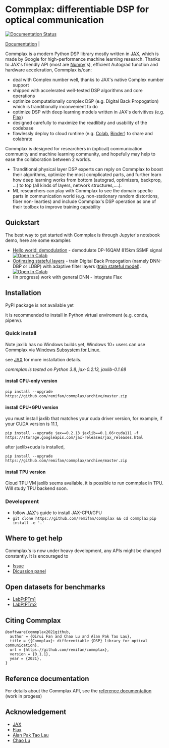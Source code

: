 # Commplax: differentiable DSP for optical communication
[![Documentation Status](https://readthedocs.org/projects/commplax/badge/?version=latest)](https://commplax.readthedocs.io/en/latest/?badge=latest)

[Documentation](https://commplax.readthedocs.io) |


Commplax is a modern Python DSP library mostly written in [JAX](https://github.com/google/jax), which is made by Google for high-performance machine learning research. Thanks to JAX's friendly API (most are [Numpy](https://numpy.org/)'s), efficient Autograd function and hardware acceleration, Commplax is/can:

- deal with Complex number well, thanks to JAX's native Complex number support
- shipped with accelerated well-tested DSP algorithms and core operations
- optimize computationally complex DSP (e.g. Digital Back Propogation) which is tranditionally inconvenient to do
- optimize DSP with deep learning models written in JAX's derivitives (e.g. [Flax](https://github.com/google/flax))
- designed carefully to maximize the readlibity and usability of the codebase
- flawlessly deploy to cloud runtime (e.g. [Colab](https://colab.research.google.com/), [Binder](https://mybinder.org/)) to share and colabrate

Commplax is designed for researchers in (optical) communication community and machine learning community, and hopefully may help to ease the collaboration between 2 worlds.
- Tranditional physical layer DSP experts can reply on Commplax to boost their algorithms, optimize the most complicated parts, and further learn how deep learning works from bottom (autograd, optimizers, backprop, ...) to top (all kinds of layers, network structures,....).
- ML researchers can play with Commplax to see the domain specfic parts in communication world (e.g. non-stationary random distortions, fiber non-liearties) and include Commplax's DSP operation as one of their toolbox to improve training capability


## Quickstart
The best way to get started with Commplax is through Jupyter's notebook demo, here are some examples
- [Hello world: demodulation](https://github.com/remifan/commplax/blob/master/examples/hello_world.ipynb) - demodulate DP-16QAM 815km SSMF signal [![Open In Colab](https://colab.research.google.com/assets/colab-badge.svg)](https://colab.research.google.com/github/remifan/commplax/blob/master/examples/hello_world.ipynb)
- [Optimzing stateful layers](https://github.com/remifan/commplax/blob/master/examples/stateful_layer.ipynb) - train Digital Back Propogation (namely DNN-DBP or LDBP) with adaptive filter layers ([train stateful model](https://remifan.github.io/gdbp_study/overview.html)). [![Open In Colab](https://colab.research.google.com/assets/colab-badge.svg)](https://colab.research.google.com/github/remifan/commplax/blob/master/examples/stateful_layer.ipynb)
- (In progress) work with general DNN - integrate Flax

## Installation
PyPI package is not available yet

it is recommended to install in Python virtual enviroment (e.g. conda, pipenv).

### Quick install
Note jaxlib has no Windows builds yet, Windows 10+ users can use Commplax via [Windows Subsystem for Linux](https://docs.microsoft.com/en-us/windows/wsl/about).

see [JAX](https://github.com/google/jax#installation) for more installation details.

_commplax is tested on Python 3.8, jax-0.2.13, jaxlib-0.1.68_
#### install CPU-only version
```
pip install --upgrade https://github.com/remifan/commplax/archive/master.zip
```
#### install CPU+GPU version
you must install jaxlib that matches your cuda driver version, for example, if your CUDA version is 11.1,
```
pip install --upgrade jax==0.2.13 jaxlib==0.1.66+cuda111 -f https://storage.googleapis.com/jax-releases/jax_releases.html
```

after jaxlib+cuda is installed,
```
pip install --upgrade https://github.com/remifan/commplax/archive/master.zip
```

#### install TPU version
Cloud TPU VM jaxlib seems available, it is possible to run commplax in TPU. Will study TPU backend soon.

### Development
- follow [JAX](https://github.com/google/jax)'s guide to install JAX-CPU/GPU
- `git clone https://github.com/remifan/commplax && cd commplax`
  `pip install -e '.'`

## Where to get help
Commplax's is now under heavy development, any APIs might be changed constantly. It is encouraged to
- [Issue](https://github.com/remifan/commplax/issues)
- [Dicussion panel](https://github.com/remifan/commplax/discussions)

## Open datasets for benchmarks
- [LabPtPTm1](https://github.com/remifan/LabPtPTm1)
- [LabPtPTm2](https://github.com/remifan/LabPtPTm2)

## Citing Commplax
```
@software{commplax2021github,
  author = {Qirui Fan and Chao Lu and Alan Pak Tao Lau},
  title = {{Commplax}: differentiable {DSP} library for optical communication},
  url = {https://github.com/remifan/commplax},
  version = {0.1.1},
  year = {2021},
}
```

## Reference documentation
For details about the Commplax API, see the [reference documentation](https://commplax.readthedocs.io) (work in progess)

## Acknowledgement
- [JAX](https://github.com/google/jax)
- [Flax](https://github.com/google/flax)
- [Alan Pak Tao Lau](https://www.alanptlau.org/)
- [Chao Lu](http://www.eie.polyu.edu.hk/~enluchao/)


